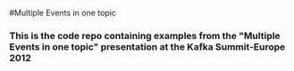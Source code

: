 #Multiple Events in one topic
### This is the code repo containing examples from the "Multiple Events in one topic" presentation at the Kafka Summit-Europe 2012